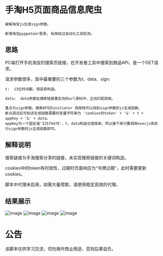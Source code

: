 手淘H5页面商品信息爬虫
===========
    破解淘宝js生成sign参数。
    
    新增淘宝pyppeteer登录, 有效绕过自动化工具检测。
    
思路
---------
  PC端打开手机淘宝的搜索页链接，在开发者工具中搜索到商品API，是一个GET请求。

  请求参数很多，其中最重要的三个参数为t、data、sign:

    t:  13位时间戳，很容易构造。

    data:  data参数在搜索链接重定向的url源码中，正则匹配获取。

    重点为sign参数。搜索API的initiator 调用栈可以找到sign参数的js生成函数，
    断点调试后可知该生成函数需要的变量字符串为 'cookies的token' + '&' + t + appKey + '&' + data。
    appKey为一个固定值'12574478'，t、data构造也很简单，所以接下来只要调用execjs库执行sign参数的js生成函数即可。
    
解释说明
--------
  搜索链接为手淘搜索分享的链接，未实现搜索链接的关键词构造。

  cookies中的token有时效性，过期时页面响应为“令牌过期”，此时需要更新cookies。

  脚本中代理未启用，如需大量爬取，请使用稳定高效的代理。
    
结果展示
--------
![image](https://github.com/xzh0723/Taobao/blob/master/view/pycharm_1.png)
![image](https://github.com/xzh0723/Taobao/blob/master/view/pycharm_2.png)
![image](https://github.com/xzh0723/Taobao/blob/master/view/pycharm_3.png)
![image](https://github.com/xzh0723/Taobao/blob/master/view/db.png)

公告
========
该脚本仅供学习交流，切勿用作商业用途，否则后果自负。

